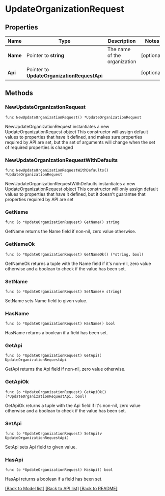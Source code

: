 # UpdateOrganizationRequest

## Properties

Name | Type | Description | Notes
------------ | ------------- | ------------- | -------------
**Name** | Pointer to **string** | The name of the organization | [optional] 
**Api** | Pointer to [**UpdateOrganizationRequestApi**](UpdateOrganizationRequestApi.md) |  | [optional] 

## Methods

### NewUpdateOrganizationRequest

`func NewUpdateOrganizationRequest() *UpdateOrganizationRequest`

NewUpdateOrganizationRequest instantiates a new UpdateOrganizationRequest object
This constructor will assign default values to properties that have it defined,
and makes sure properties required by API are set, but the set of arguments
will change when the set of required properties is changed

### NewUpdateOrganizationRequestWithDefaults

`func NewUpdateOrganizationRequestWithDefaults() *UpdateOrganizationRequest`

NewUpdateOrganizationRequestWithDefaults instantiates a new UpdateOrganizationRequest object
This constructor will only assign default values to properties that have it defined,
but it doesn't guarantee that properties required by API are set

### GetName

`func (o *UpdateOrganizationRequest) GetName() string`

GetName returns the Name field if non-nil, zero value otherwise.

### GetNameOk

`func (o *UpdateOrganizationRequest) GetNameOk() (*string, bool)`

GetNameOk returns a tuple with the Name field if it's non-nil, zero value otherwise
and a boolean to check if the value has been set.

### SetName

`func (o *UpdateOrganizationRequest) SetName(v string)`

SetName sets Name field to given value.

### HasName

`func (o *UpdateOrganizationRequest) HasName() bool`

HasName returns a boolean if a field has been set.

### GetApi

`func (o *UpdateOrganizationRequest) GetApi() UpdateOrganizationRequestApi`

GetApi returns the Api field if non-nil, zero value otherwise.

### GetApiOk

`func (o *UpdateOrganizationRequest) GetApiOk() (*UpdateOrganizationRequestApi, bool)`

GetApiOk returns a tuple with the Api field if it's non-nil, zero value otherwise
and a boolean to check if the value has been set.

### SetApi

`func (o *UpdateOrganizationRequest) SetApi(v UpdateOrganizationRequestApi)`

SetApi sets Api field to given value.

### HasApi

`func (o *UpdateOrganizationRequest) HasApi() bool`

HasApi returns a boolean if a field has been set.


[[Back to Model list]](../README.md#documentation-for-models) [[Back to API list]](../README.md#documentation-for-api-endpoints) [[Back to README]](../README.md)


